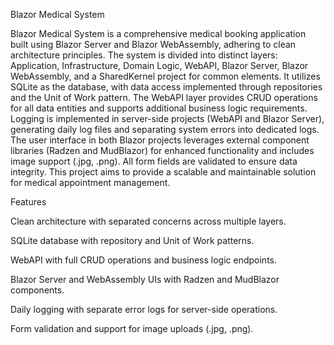Blazor Medical System

Blazor Medical System is a comprehensive medical booking application built using Blazor Server and Blazor WebAssembly, adhering to clean architecture principles. The system is divided into distinct layers: Application, Infrastructure, Domain Logic, WebAPI, Blazor Server, Blazor WebAssembly, and a SharedKernel project for common elements. It utilizes SQLite as the database, with data access implemented through repositories and the Unit of Work pattern. The WebAPI layer provides CRUD operations for all data entities and supports additional business logic requirements. Logging is implemented in server-side projects (WebAPI and Blazor Server), generating daily log files and separating system errors into dedicated logs. The user interface in both Blazor projects leverages external component libraries (Radzen and MudBlazor) for enhanced functionality and includes image support (.jpg, .png). All form fields are validated to ensure data integrity. This project aims to provide a scalable and maintainable solution for medical appointment management.

Features





Clean architecture with separated concerns across multiple layers.



SQLite database with repository and Unit of Work patterns.



WebAPI with full CRUD operations and business logic endpoints.



Blazor Server and WebAssembly UIs with Radzen and MudBlazor components.



Daily logging with separate error logs for server-side operations.



Form validation and support for image uploads (.jpg, .png).
